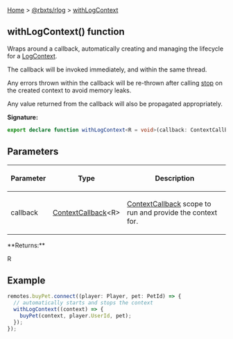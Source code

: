 [Home](./index.md) &gt; [@rbxts/rlog](./rlog.md) &gt; [withLogContext](./rlog.withlogcontext_1.md)

## withLogContext() function

Wraps around a callback, automatically creating and managing the lifecycle for a
[LogContext](./rlog.logcontext.md)<!-- -->.

The callback will be invoked immediately, and within the same thread.

Any errors thrown within the callback will be re-thrown after calling [stop](./rlog.logcontext.stop.md) on the created
context to avoid memory leaks.

Any value returned from the callback will also be propagated appropriately.

**Signature:**

```typescript
export declare function withLogContext<R = void>(callback: ContextCallback<R>): R;
```

## Parameters

<table><thead><tr><th>

Parameter

</th><th>

Type

</th><th>

Description

</th></tr></thead>
<tbody><tr><td>

callback

</td><td>

[ContextCallback](./rlog.contextcallback.md)<!-- -->&lt;R&gt;

</td><td>

[ContextCallback](./rlog.contextcallback.md) scope to run and provide the context for.

</td></tr>
</tbody></table>
**Returns:**

R

## Example

```ts
remotes.buyPet.connect((player: Player, pet: PetId) => {
  // automatically starts and stops the context
  withLogContext((context) => {
    buyPet(context, player.UserId, pet);
  });
});
```
